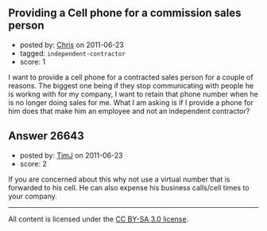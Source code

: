 ## Providing a Cell phone for a commission sales person

- posted by: [Chris](https://stackexchange.com/users/-1/11453-chris) on 2011-06-23
- tagged: `independent-contractor`
- score: 1

I want to provide a cell phone for a contracted sales person for a couple of reasons. The biggest one being if they stop communicating with people he is workng with for my company, I want to retain that phone number when he is no longer doing sales for me. What I am asking is if I provide a phone for him does that make him an employee and not an independent contractor?


## Answer 26643

- posted by: [TimJ](https://stackexchange.com/users/-1/1172-timj) on 2011-06-23
- score: 2

If you are concerned about this why not use a virtual number that is forwarded to his cell.  He can also expense his business calls/cell times to your company.  





---

All content is licensed under the [CC BY-SA 3.0 license](https://creativecommons.org/licenses/by-sa/3.0/).
